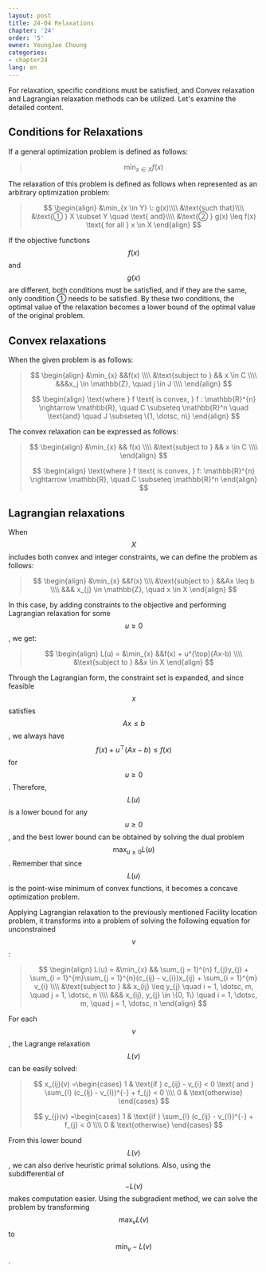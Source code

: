 ```yaml
---
layout: post
title: 24-04 Relaxations
chapter: '24'
order: '5'
owner: YoungJae Choung
categories:
- chapter24
lang: en
---
```


For relaxation, specific conditions must be satisfied, and Convex relaxation and Lagrangian relaxation methods can be utilized. Let's examine the detailed content.

## Conditions for Relaxations

If a general optimization problem is defined as follows:

>$$\min_{x \in X} f(x)$$

The relaxation of this problem is defined as follows when represented as an arbitrary optimization problem:

>$$
>\begin{align}
>&\min_{x \in Y} \: g(x)\\\\
>&\text{such that}\\\\
>&\text{① } X \subset Y \quad \text{ and}\\\\
>&\text{② } g(x) \leq f(x) \text{ for all } x \in X
>\end{align}
>$$

If the objective functions $$f(x)$$ and $$g(x)$$ are different, both conditions must be satisfied, and if they are the same, only condition ① needs to be satisfied. By these two conditions, the optimal value of the relaxation becomes a lower bound of the optimal value of the original problem.

## Convex relaxations

When the given problem is as follows:

>$$
>\begin{align}
>&\min_{x} &&f(x) \\\\
>&\text{subject to } && x \in C \\\\
>&&&x_j \in \mathbb{Z}, \quad j \in J \\\\
>\end{align}
>$$
>
>$$
>\begin{align}
>\text{where } f \text{ is convex, } f : \mathbb{R}^{n} \rightarrow \mathbb{R}, \quad C \subseteq \mathbb{R}^n
>\quad \text{and} \quad J \subseteq \{1, \dotsc, n\}
>\end{align}
>$$

The convex relaxation can be expressed as follows:

>$$
>\begin{align}
>&\min_{x} && f(x) \\\\
>&\text{subject to } && x \in C \\\\
>\end{align}
>$$
>
>$$
>\begin{align}
>\text{where } f \text{ is convex, } f: \mathbb{R}^{n} \rightarrow \mathbb{R}, \quad C \subseteq \mathbb{R}^n
>\end{align}
>$$

## Lagrangian relaxations

When $$X$$ includes both convex and integer constraints, we can define the problem as follows:

>$$
>\begin{align}
>&\min_{x} &&f(x) \\\\
>&\text{subject to } &&Ax \leq b \\\\
>&&& x_{j} \in \mathbb{Z}, \quad x \in X
>\end{align}
>$$

In this case, by adding constraints to the objective and performing Lagrangian relaxation for some $$u \geq 0$$, we get:

>$$
>\begin{align}
>L(u) = &\min_{x} &&f(x) + u^{\top}(Ax-b) \\\\
>&\text{subject to } &&x \in X
>\end{align}
>$$

Through the Lagrangian form, the constraint set is expanded, and since feasible $$x$$ satisfies $$Ax \leq b$$, we always have $$f(x) + u^{\top}(Ax - b) \leq f(x)$$ for $$u \geq 0$$. Therefore, $$L(u)$$ is a lower bound for any $$u \geq 0$$, and the best lower bound can be obtained by solving the dual problem $$\max_{u \geq 0} L(u)$$. Remember that since $$L(u)$$ is the point-wise minimum of convex functions, it becomes a concave optimization problem.

Applying Lagrangian relaxation to the previously mentioned Facility location problem, it transforms into a problem of solving the following equation for unconstrained $$v$$:

>$$
>\begin{align}
>L(u) = &\min_{x} && \sum_{j = 1}^{n} f_{j}y_{j} + \sum_{i = 1}^{m}\sum_{j = 1}^{n}(c_{ij} - v_{i})x_{ij} + \sum_{i = 1}^{m} v_{i} \\\\
>&\text{subject to } && x_{ij} \leq y_{j} \quad i = 1, \dotsc, m, \quad j = 1, \dotsc, n \\\\
>&&& x_{ij}, y_{j} \in \{0, 1\} \quad i = 1, \dotsc, m, \quad j = 1, \dotsc, n
>\end{align}
>$$

For each $$v$$, the Lagrange relaxation $$L(v)$$ can be easily solved:

>$$
>x_{ij}(v) =\begin{cases}
>1 & \text{if } c_{ij} - v_{i} < 0 \text{ and } \sum_{l} (c_{lj} - v_{l})^{-} + f_{j} < 0 \\\\
>0 & \text{otherwise}
>\end{cases}
>$$
>
>$$
>y_{j}(v) =\begin{cases}
>1 & \text{if } \sum_{l} (c_{lj} - v_{l})^{-} + f_{j} < 0 \\\\
>0 & \text{otherwise}
>\end{cases}
>$$

From this lower bound $$L(v)$$, we can also derive heuristic primal solutions. Also, using the subdifferential of $$-L(v)$$ makes computation easier. Using the subgradient method, we can solve the problem by transforming $$\max_{v} L(v)$$ to $$\min_{v} -L(v)$$.